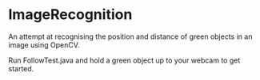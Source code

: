 # ImageRecognition
An attempt at recognising the position and distance of green objects in an image using OpenCV.

Run FollowTest.java and hold a green object up to your webcam to get started.
